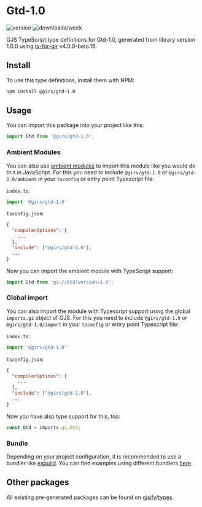 
# Gtd-1.0

![version](https://img.shields.io/npm/v/@girs/gtd-1.0)
![downloads/week](https://img.shields.io/npm/dw/@girs/gtd-1.0)


GJS TypeScript type definitions for Gtd-1.0, generated from library version 1.0.0 using [ts-for-gir](https://github.com/gjsify/ts-for-gir) v4.0.0-beta.16.


## Install

To use this type definitions, install them with NPM:
```bash
npm install @girs/gtd-1.0
```

## Usage

You can import this package into your project like this:
```ts
import Gtd from '@girs/gtd-1.0';
```

### Ambient Modules

You can also use [ambient modules](https://github.com/gjsify/ts-for-gir/tree/main/packages/cli#ambient-modules) to import this module like you would do this in JavaScript.
For this you need to include `@girs/gtd-1.0` or `@girs/gtd-1.0/ambient` in your `tsconfig` or entry point Typescript file:

`index.ts`:
```ts
import '@girs/gtd-1.0'
```

`tsconfig.json`:
```json
{
  "compilerOptions": {
    ...
  },
  "include": ["@girs/gtd-1.0"],
  ...
}
```

Now you can import the ambient module with TypeScript support: 

```ts
import Gtd from 'gi://Gtd?version=1.0';
```

### Global import

You can also import the module with Typescript support using the global `imports.gi` object of GJS.
For this you need to include `@girs/gtd-1.0` or `@girs/gtd-1.0/import` in your `tsconfig` or entry point Typescript file:

`index.ts`:
```ts
import '@girs/gtd-1.0'
```

`tsconfig.json`:
```json
{
  "compilerOptions": {
    ...
  },
  "include": ["@girs/gtd-1.0"],
  ...
}
```

Now you have also type support for this, too:

```ts
const Gtd = imports.gi.Gtd;
```

### Bundle

Depending on your project configuration, it is recommended to use a bundler like [esbuild](https://esbuild.github.io/). You can find examples using different bundlers [here](https://github.com/gjsify/ts-for-gir/tree/main/examples).

## Other packages

All existing pre-generated packages can be found on [gjsify/types](https://github.com/gjsify/types).

